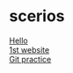 # scerios
<a href="https://github.com/scerios/Hello-World">Hello</a>
<br>
<a href="https://github.com/green-fox-academy/scerios/tree/master/week-01/day-1/First%20website">1st website</a>
<br>
<a href="https://github.com/green-fox-academy/scerios/tree/master/week-01/day-2">Git practice</a>
<br>
